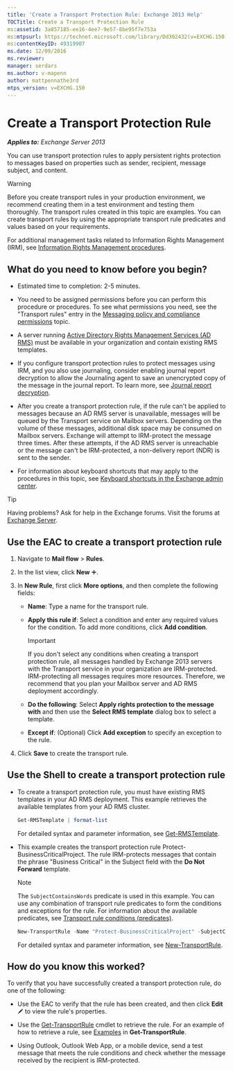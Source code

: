 ```yaml
---
title: 'Create a Transport Protection Rule: Exchange 2013 Help'
TOCTitle: Create a Transport Protection Rule
ms:assetid: 3a857185-ee16-4ee7-9e57-8be95f7e753a
ms:mtpsurl: https://technet.microsoft.com/library/Dd302432(v=EXCHG.150)
ms:contentKeyID: 49319907
ms.date: 12/09/2016
ms.reviewer: 
manager: serdars
ms.author: v-mapenn
author: mattpennathe3rd
mtps_version: v=EXCHG.150
---
```


# Create a Transport Protection Rule

_**Applies to:** Exchange Server 2013_

You can use transport protection rules to apply persistent rights protection to messages based on properties such as sender, recipient, message subject, and content.

> [!WARNING]
> Before you create transport rules in your production environment, we recommend creating them in a test environment and testing them thoroughly. The transport rules created in this topic are examples. You can create transport rules by using the appropriate transport rule predicates and values based on your requirements.

For additional management tasks related to Information Rights Management (IRM), see [Information Rights Management procedures](information-rights-management-procedures-exchange-2013-help.md).

## What do you need to know before you begin?

- Estimated time to completion: 2-5 minutes.

- You need to be assigned permissions before you can perform this procedure or procedures. To see what permissions you need, see the "Transport rules" entry in the [Messaging policy and compliance permissions](messaging-policy-and-compliance-permissions-exchange-2013-help.md) topic.

- A server running [Active Directory Rights Management Services (AD RMS)](https://technet.microsoft.com/library/hh831364.aspx) must be available in your organization and contain existing RMS templates.

- If you configure transport protection rules to protect messages using IRM, and you also use journaling, consider enabling journal report decryption to allow the Journaling agent to save an unencrypted copy of the message in the journal report. To learn more, see [Journal report decryption](journal-report-decryption-exchange-2013-help.md).

- After you create a transport protection rule, if the rule can't be applied to messages because an AD RMS server is unavailable, messages will be queued by the Transport service on Mailbox servers. Depending on the volume of these messages, additional disk space may be consumed on Mailbox servers. Exchange will attempt to IRM-protect the message three times. After these attempts, if the AD RMS server is unreachable or the message can't be IRM-protected, a non-delivery report (NDR) is sent to the sender.

- For information about keyboard shortcuts that may apply to the procedures in this topic, see [Keyboard shortcuts in the Exchange admin center](keyboard-shortcuts-in-the-exchange-admin-center-2013-help.md).

> [!TIP]
> Having problems? Ask for help in the Exchange forums. Visit the forums at [Exchange Server](https://go.microsoft.com/fwlink/p/?linkid=60612).

## Use the EAC to create a transport protection rule

1. Navigate to **Mail flow** \> **Rules**.

2. In the list view, click **New** ![Add Icon](images/JJ218640.c1e75329-d6d7-4073-a27d-498590bbb558(EXCHG.150).gif "Add Icon").

3. In **New Rule**, first click **More options**, and then complete the following fields:

   - **Name**: Type a name for the transport rule.

   - **Apply this rule if**: Select a condition and enter any required values for the condition. To add more conditions, click **Add condition**.

     > [!IMPORTANT]
     > If you don't select any conditions when creating a transport protection rule, all messages handled by Exchange 2013 servers with the Transport service in your organization are IRM-protected. IRM-protecting all messages requires more resources. Therefore, we recommend that you plan your Mailbox server and AD&nbsp;RMS deployment accordingly.

   - **Do the following**: Select **Apply rights protection to the message with** and then use the **Select RMS template** dialog box to select a template.

   - **Except if**: (Optional) Click **Add exception** to specify an exception to the rule.

4. Click **Save** to create the transport rule.

## Use the Shell to create a transport protection rule

- To create a transport protection rule, you must have existing RMS templates in your AD RMS deployment. This example retrieves the available templates from your AD RMS cluster.

    ```powershell
    Get-RMSTemplate | format-list
    ```

  For detailed syntax and parameter information, see [Get-RMSTemplate](https://technet.microsoft.com/library/dd297960\(v=exchg.150\)).

- This example creates the transport protection rule Protect-BusinessCriticalProject. The rule IRM-protects messages that contain the phrase "Business Critical" in the Subject field with the **Do Not Forward** template.

    > [!NOTE]
    > The <CODE>SubjectContainsWords</CODE> predicate is used in this example. You can use any combination of transport rule predicates to form the conditions and exceptions for the rule. For information about the available predicates, see <A href="mail-flow-rule-conditions-and-exceptions-predicates-in-exchange-2013-exchange-2013-help.md">Transport rule conditions (predicates)</A>.

    ```powershell
    New-TransportRule -Name "Protect-BusinessCriticalProject" -SubjectContainsWords "Business Critical" -ApplyRightsProtectionTemplate "Do Not Forward"
    ```

  For detailed syntax and parameter information, see [New-TransportRule](https://technet.microsoft.com/library/bb125138\(v=exchg.150\)).

## How do you know this worked?

To verify that you have successfully created a transport protection rule, do one of the following:

- Use the EAC to verify that the rule has been created, and then click **Edit** ![Edit icon](images/JJ218640.6f53ccb2-1f13-4c02-bea0-30690e6ea71d(EXCHG.150).gif "Edit icon") to view the rule's properties.

- Use the [Get-TransportRule](https://technet.microsoft.com/library/aa998585\(v=exchg.150\)) cmdlet to retrieve the rule. For an example of how to retrieve a rule, see [Examples](https://technet.microsoft.com/aa998585\(exchg.150\)#examples) in **Get-TransportRule**.

- Using Outlook, Outlook Web App, or a mobile device, send a test message that meets the rule conditions and check whether the message received by the recipient is IRM-protected.
